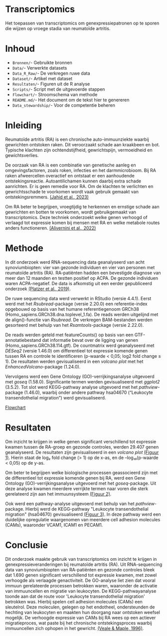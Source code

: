 # Transcriptomics
Het toepassen van transcriptomics om genexpressiepatronen op te sporen die wijzen op vroege stadia van reumatoïde artritis.
# Inhoud
* `Bronnen/`- Gebruikte bronnen
* `Data/`- Verwerkte datasets
* `Data_R_Raw/`- De verkregen ruwe data
* `Dataset/`- Artikel met dataset
* `Resultaten/`- Figuren uit de R analyse
* `Scripts/`- Script met de uitgevoerde stappen
* `Flowchart/`- Stroomschema van methode
* `README.md/`- Het document om de tekst hier te genereren
* `Data_stewardship/`- Voor de competentie beheren
# Inleiding
Reumatoïde artritis (RA) is een chronische auto-immuunziekte waarbij gewrichten ontstoken raken. Dit veroorzaakt schade aan kraakbeen en bot. Typische klachten zijn ochtendstijfheid, gewrichtspijn, vermoeidheid en gewichtsverlies.

De oorzaak van RA is een combinatie van genetische aanleg en omgevingsfactoren, zoals roken, infecties en het darmmicrobioom. Bij RA raken afweercellen overactief en ontstaat er een aanhoudende ontstekingsreactie. Autoantilichamen kunnen daarbij extra schade aanrichten. Er is geen remedie voor RA. Om de klachten te verlichten en gewrichtsschade te voorkomen wordt vaak gebruik gemaakt van ontstekingsremmers. [(Jahid et al., 2023)](https://github.com/vdmH46/Transcriptomics/blob/main/Overview%20of%20Rheumatoid%20Arthritis%20and%20Scientific%20Understanding%20of%20the%20Disease.pdf)

Om RA beter te begrijpen, vroegtijdig te herkennen en ernstige schade aan gewrichten en botten te voorkomen, wordt gebruikgemaakt van transcriptomics. Deze techniek onderzoekt welke genen verhoogd of verlaagd tot expressie komen bij mensen met RA en welke metabole routes anders functioneren. [(Alivernini et al., 2022)](https://github.com/vdmH46/Transcriptomics/blob/main/Bronnen/The%20pathogenesis%20of%20rheumatoid%20arthritis.pdf)
# Methode
In dit onderzoek werd RNA-sequencing data geanalyseerd van acht synoviumbiopten: vier van gezonde individuen en vier van personen met reumatoïde artritis (RA). RA-patiënten hadden een bevestigde diagnose van meer dan 12 maanden en testten positief op ACPA. De gezonde individuen waren ACPA-negatief. De data is afkomstig uit een eerder gepubliceerd onderzoek [(Platzer et al., 2019)](https://github.com/vdmH46/Transcriptomics/blob/main/Dataset/Artikel%20Casus.pdf).

De ruwe sequencing data werd verwerkt in RStudio (versie 4.4.1). Eerst werd met het *Rsubread*-package (versie 2.20.0) een referentie-index opgebouwd op basis van het humane referentiegenoom GRCh38 (Homo_sapiens.GRCh38.dna.toplevel_1.fa). De reads werden uitgelijnd met de align()-functie van *Rsubread*. De verkregen BAM-bestanden werden gesorteerd met behulp van het *Rsamtools*-package (versie 2.22.0).

De reads werden geteld met featureCounts() op basis van een GTF-annotatiebestand dat informatie bevat over de ligging van genen (Homo_sapiens.GRCh38.114.gtf). De countmatrix werd geanalyseerd met *DESeq2* (versie 1.46.0) om differentieel tot expressie komende genen tussen RA en controle te identificeren (p-waarde < 0,05; log2 fold change ≥ 1). De resultaten werden gevisualiseerd in een *volcano plot* met het *EnhancedVolcano*-package (1.24.0).

Vervolgens werd een Gene Ontology (GO)-verrijkingsanalyse uitgevoerd met *goseq* (1.58.0). Significante termen werden gevisualiseerd met *ggplot2* (3.5.2). Tot slot werd KEGG-pathway analyse uitgevoerd met het *pathview*-package (1.46.0), waarbij onder andere pathway hsa04670 (“Leukocyte transendothelial migration”) werd gevisualiseerd.

[Flowchart](https://github.com/vdmH46/Transcriptomics/blob/main/Flowchart/Flowchart.png)
# Resultaten
Om inzicht te krijgen in welke genen significant verschillend tot expressie kwamen tussen de RA-groep en gezonde controles, werden 29.407 genen geanalyseerd. De resultaten zijn gevisualiseerd in een *volcano plot* [(Figuur 1)](https://github.com/vdmH46/Transcriptomics/blob/main/Resultaten/VolcanoplotCasus.png). Hierin staat de log₂ fold change (> 1) op de x-as, en de –log₁₀(p-waarde < 0,05) op de y-as.

Om beter te begrijpen welke biologische processen geassocieerd zijn met de differentieel tot expressie komende genen bij RA, werd een Gene Ontology (GO)-verrijkingsanalyse uitgevoerd met het *goseq*-package. Uit deze analyse kwamen meerdere verrijkte termen naar voren die sterk gerelateerd zijn aan het immuunsysteem [(Figuur 2)](https://github.com/vdmH46/Transcriptomics/blob/main/Resultaten/GO_Analyse.png). 

Ook werd een pathway-analyse uitgevoerd met behulp van het *pathview*-package. Hierbij werd de KEGG-pathway "Leukocyte transendothelial migration" (hsa04670) gevisualiseerd [(Figuur 3)](https://github.com/vdmH46/Transcriptomics/blob/main/Resultaten/hsa04670.pathview.png). In deze pathway werd een duidelijke opregulatie waargenomen van meerdere cell adhesion molecules (CAMs), waaronder VCAM1, ICAM1 en PECAM1. 
# Conclusie
Dit onderzoek maakte gebruik van transcriptomics om inzicht te krijgen in genexpressieveranderingen bij reumatoïde artritis (RA). Uit RNA-sequencing data van synoviumbiopten van RA-patiënten en gezonde controles bleek dat 1.690 genen significant verschillend tot expressie kwamen, met zowel verhoogde als verlaagde genactiviteit. De GO-analyse liet zien dat vooral immuun gerelateerde processen betrokken waren, waaronder de activatie van immuuncellen en migratie van leukocyten. De KEGG-pathwayanalyse toonde aan dat de route voor 'Leukocyte transendothelial migration' betrokken was. Hierbij spelen cell adhesion molecules (CAMs) een sleutelrol. Deze moleculen, gelegen op het endotheel, ondersteunden de hechting van leukocyten en maakten hun doorgang naar ontstoken weefsel mogelijk. De verhoogde expressie van CAMs bij RA wees op een actiever migratieproces, wat paste bij het chronische ontstekingsproces waarbij immuuncellen zich ophopen in het gewricht. [(Veale & Maple, 1996)](https://github.com/vdmH46/Transcriptomics/blob/main/Bronnen/Cell%20adhesion%20molecules%20in%20rheumatoid%20arthritis.pdf).
